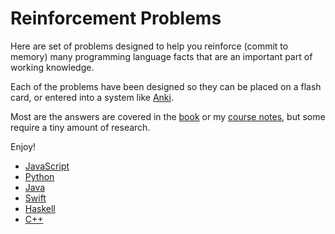 # Reinforcement Problems

Here are set of problems designed to help you reinforce (commit to memory) many programming language facts that are an important part of working knowledge.

Each of the problems have been designed so they can be placed on a flash card, or entered into a system like [Anki](https://apps.ankiweb.net/).

Most are the answers are covered in the [book](http://rtoal.github.io/ple/) or my [course notes](https://cs.lmu.edu/~ray/classes/pl/), but some require a tiny amount of research.

Enjoy!

* [JavaScript](js)
* [Python](python)
* [Java](java)
* [Swift](swift)
* [Haskell](haskell)
* [C++](cpp)


